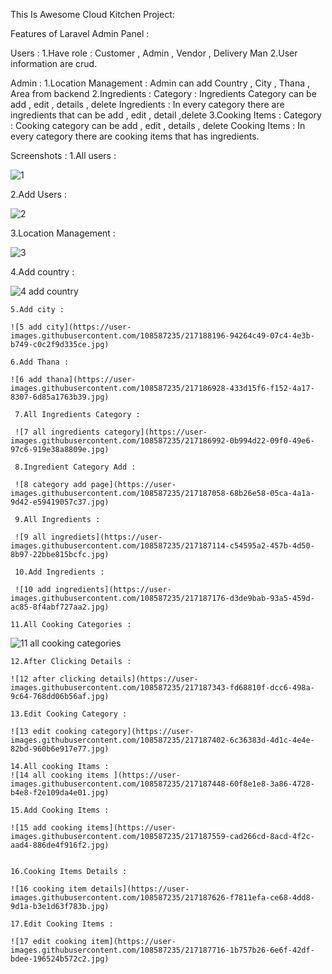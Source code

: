 This Is Awesome Cloud Kitchen Project:

Features of Laravel Admin Panel :

Users :
1.Have role : Customer , Admin , Vendor , Delivery Man
2.User information are crud.

Admin :
  1.Location Management : Admin can add Country , City , Thana , Area from backend
  2.Ingredients :
       Category : Ingredients Category can be add , edit , details , delete
       Ingredients : In every category there are ingredients that can be add , edit , detail ,delete
  3.Cooking Items :
       Category : Cooking category can be add , edit , details , delete
       Cooking Items : In every category there are cooking items that has ingredients.
       
   Screenshots :
   1.All users :
   
   ![1](https://user-images.githubusercontent.com/108587235/217183880-9e8e8b63-c62a-43b9-9edc-7df860f64047.jpg)
   
   2.Add Users :
   
   ![2](https://user-images.githubusercontent.com/108587235/217184126-07fd0182-449a-4caf-a669-0a733e229f7e.jpg)
   
   3.Location Management :
   
   ![3](https://user-images.githubusercontent.com/108587235/217186798-0b160d8e-27f4-45a5-bf7e-d0d2e48d5484.jpg)
   
   4.Add country :
   
   ![4 add country](https://user-images.githubusercontent.com/108587235/217186845-14214140-ec64-4d50-b0c7-10f7f26bc86f.jpg)
    
    5.Add city :
    
    ![5 add city](https://user-images.githubusercontent.com/108587235/217188196-94264c49-07c4-4e3b-b749-c0c2f9d335ce.jpg)

    6.Add Thana :
    
    ![6 add thana](https://user-images.githubusercontent.com/108587235/217186928-433d15f6-f152-4a17-8307-6d85a1763b39.jpg)

     7.All Ingredients Category :
     
     ![7 all ingredients category](https://user-images.githubusercontent.com/108587235/217186992-0b994d22-09f0-49e6-97c6-919e38a8809e.jpg)
     
     8.Ingredient Category Add :
     
     ![8 category add page](https://user-images.githubusercontent.com/108587235/217187058-68b26e58-05ca-4a1a-9d42-e59419057c37.jpg)

     9.All Ingredients :
     
     ![9 all ingrediets](https://user-images.githubusercontent.com/108587235/217187114-c54595a2-457b-4d50-8b97-22bbe815bcfc.jpg)
     
     10.Add Ingredients :
     
     ![10 add ingredients](https://user-images.githubusercontent.com/108587235/217187176-d3de9bab-93a5-459d-ac85-8f4abf727aa2.jpg)

    11.All Cooking Categories :
    
   ![11 all cooking categories](https://user-images.githubusercontent.com/108587235/217187254-5112a82e-e240-4142-b764-784ac6b4ff4e.jpg)
     
    12.After Clicking Details :
    
    ![12 after clicking details](https://user-images.githubusercontent.com/108587235/217187343-fd68810f-dcc6-498a-9c64-768dd06b56af.jpg)
    
    13.Edit Cooking Category :
    
    ![13 edit cooking category](https://user-images.githubusercontent.com/108587235/217187402-6c36383d-4d1c-4e4e-82bd-960b6e917e77.jpg)
    
    14.All cooking Itams :
    ![14 all cooking items ](https://user-images.githubusercontent.com/108587235/217187448-60f8e1e8-3a86-4728-b4e8-f2e109da4e01.jpg)

    15.Add Cooking Items :
    
    ![15 add cooking items](https://user-images.githubusercontent.com/108587235/217187559-cad266cd-8acd-4f2c-aad4-886de4f916f2.jpg)
    
    
    16.Cooking Items Details :
    
    ![16 cooking item details](https://user-images.githubusercontent.com/108587235/217187626-f7811efa-ce68-4dd8-9d1a-b3e1d63f783b.jpg)
    
    17.Edit Cooking Items :
    
    ![17 edit cooking item](https://user-images.githubusercontent.com/108587235/217187716-1b757b26-6e6f-42df-bdee-196524b572c2.jpg)


    
